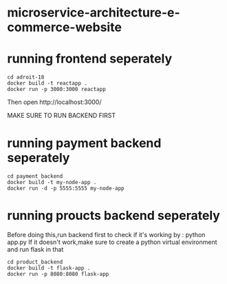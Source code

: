 # microservice-architecture-e-commerce-website

# running frontend seperately
```
cd adroit-18
docker build -t reactapp .
docker run -p 3000:3000 reactapp
```
Then open http://localhost:3000/

MAKE SURE TO RUN BACKEND FIRST 

# running payment backend seperately
```
cd payment backend
docker build -t my-node-app .
docker run -d -p 5555:5555 my-node-app
```
# running proucts backend seperately
Before doing this,run backend first to check if it's working by : python app.py
If it doesn't work,make sure to create a python virtual environment and run flask in that
```
cd product_backend
docker build -t flask-app .
docker run -p 8080:8080 flask-app
```
